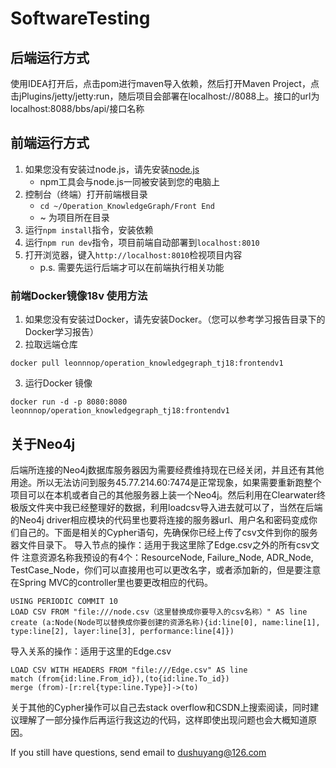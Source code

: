 # SoftwareTesting
## 后端运行方式
使用IDEA打开后，点击pom进行maven导入依赖，然后打开Maven Project，点击jPlugins/jetty/jetty:run，随后项目会部署在localhost://8088上。接口的url为localhost:8088/bbs/api/接口名称

## 前端运行方式
1. 如果您没有安装过node.js，请先安装[node.js](https://nodejs.org/en/)
   * npm工具会与node.js一同被安装到您的电脑上
2. 控制台（终端）打开前端根目录
   * ` cd ~/Operation_KnowledgeGraph/Front End `
   * ~ 为项目所在目录
3. 运行`npm install`指令，安装依赖
4. 运行`npm run dev`指令，项目前端自动部署到`localhost:8010`
5. 打开浏览器，键入`http://localhost:8010`检视项目内容
   * p.s. 需要先运行后端才可以在前端执行相关功能

### 前端Docker镜像18v 使用方法

1. 如果您没有安装过Docker，请先安装Docker。（您可以参考学习报告目录下的Docker学习报告）
2. 拉取远端仓库

```
docker pull leonnnop/operation_knowledgegraph_tj18:frontendv1
```

3. 运行Docker 镜像

```
docker run -d -p 8080:8080 leonnnop/operation_knowledgegraph_tj18:frontendv1
```



## 关于Neo4j
后端所连接的Neo4j数据库服务器因为需要经费维持现在已经关闭，并且还有其他用途。所以无法访问到服务45.77.214.60:7474是正常现象，如果需要重新跑整个项目可以在本机或者自己的其他服务器上装一个Neo4j。然后利用在Clearwater终极版文件夹中我已经整理好的数据，利用loadcsv导入进去就可以了，当然在后端的Neo4j driver相应模块的代码里也要将连接的服务器url、用户名和密码变成你们自己的。下面是相关的Cypher语句，先确保你已经上传了csv文件到你的服务器文件目录下。
导入节点的操作：适用于我这里除了Edge.csv之外的所有csv文件
注意资源名称我预设的有4个：ResourceNode, Failure_Node, ADR_Node, TestCase_Node，你们可以直接用也可以更改名字，或者添加新的，但是要注意在Spring MVC的controller里也要更改相应的代码。
```
USING PERIODIC COMMIT 10   
LOAD CSV FROM "file:///node.csv（这里替换成你要导入的csv名称）" AS line  
create (a:Node(Node可以替换成你要创建的资源名称){id:line[0], name:line[1], type:line[2], layer:line[3], performance:line[4]})  
```
导入关系的操作：适用于这里的Edge.csv
```
LOAD CSV WITH HEADERS FROM "file:///Edge.csv" AS line
match (from{id:line.From_id}),(to{id:line.To_id})
merge (from)-[r:rel{type:line.Type}]->(to)
```
关于其他的Cypher操作可以自己去stack overflow和CSDN上搜索阅读，同时建议理解了一部分操作后再运行我这边的代码，这样即使出现问题也会大概知道原因。

If you still have questions, send email to dushuyang@126.com
